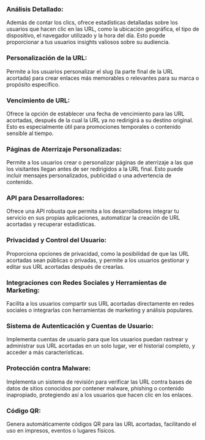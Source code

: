 ### Análisis Detallado: 
Además de contar los clics, ofrece estadísticas detalladas sobre los usuarios que hacen clic en las URL, como la ubicación geográfica, el tipo de dispositivo, el navegador utilizado y la hora del día. Esto puede proporcionar a tus usuarios insights valiosos sobre su audiencia.

### Personalización de la URL: 
Permite a los usuarios personalizar el slug (la parte final de la URL acortada) para crear enlaces más memorables o relevantes para su marca o propósito específico.

### Vencimiento de URL: 
Ofrece la opción de establecer una fecha de vencimiento para las URL acortadas, después de la cual la URL ya no redirigirá a su destino original. Esto es especialmente útil para promociones temporales o contenido sensible al tiempo.

### Páginas de Aterrizaje Personalizadas: 
Permite a los usuarios crear o personalizar páginas de aterrizaje a las que los visitantes llegan antes de ser redirigidos a la URL final. Esto puede incluir mensajes personalizados, publicidad o una advertencia de contenido.

### API para Desarrolladores: 
Ofrece una API robusta que permita a los desarrolladores integrar tu servicio en sus propias aplicaciones, automatizar la creación de URL acortadas y recuperar estadísticas.

### Privacidad y Control del Usuario: 
Proporciona opciones de privacidad, como la posibilidad de que las URL acortadas sean públicas o privadas, y permite a los usuarios gestionar y editar sus URL acortadas después de crearlas.

### Integraciones con Redes Sociales y Herramientas de Marketing: 
Facilita a los usuarios compartir sus URL acortadas directamente en redes sociales o integrarlas con herramientas de marketing y análisis populares.

### Sistema de Autenticación y Cuentas de Usuario: 
Implementa cuentas de usuario para que los usuarios puedan rastrear y administrar sus URL acortadas en un solo lugar, ver el historial completo, y acceder a más características.

### Protección contra Malware: 
Implementa un sistema de revisión para verificar las URL contra bases de datos de sitios conocidos por contener malware, phishing o contenido inapropiado, protegiendo así a los usuarios que hacen clic en los enlaces.

### Código QR: 
Genera automáticamente códigos QR para las URL acortadas, facilitando el uso en impresos, eventos o lugares físicos.